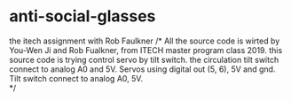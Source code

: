 # anti-social-glasses
the itech assignment with Rob Faulkner
/*
All the source code is wirted by You-Wen Ji and Rob Fualkner, from ITECH master program class 2019. this source code is trying control servo by tilt switch.
the circulation tilt switch connect to analog A0 and 5V.
Servos using digital out (5, 6), 5V and gnd.
Tilt switch connect to  analog A0, 5V.   
*/
